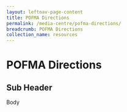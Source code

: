 ```yaml
---
layout: leftnav-page-content
title: POFMA Directions
permalink: /media-centre/pofma-directions/
breadcrumb: POFMA Directions
collection_name: resources
---
```


# POFMA Directions

## Sub Header

Body